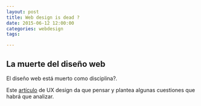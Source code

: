 ```yaml
---
layout: post
title: Web design is dead ?
date: 2015-06-12 12:00:00
categories: webdesign
tags:

---
```


## La muerte del diseño web

El diseño web está muerto como disciplina?.

Este [artículo](https://uxmag.com/articles/why-web-design-is-dead) de UX design da que pensar y plantea algunas cuestiones que habrá que analizar.